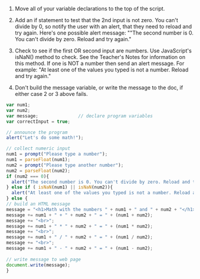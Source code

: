 
1. Move all of your variable declarations to the top of the script.

2. Add an if statement to test that the 2nd input is not zero. You can't divide by 0,
   so notify the user with an alert, that they need to reload and try again. 
   Here's one possible alert message:
   ""The second number is 0. You can't divide by zero. Reload and try again."
   
3. Check to see if the first OR second input are numbers.
   Use JavaScript's isNaN() method to check. See the
   Teacher's Notes for information on this method. If one is NOT a number
   then send an alert message. For example:
   "At least one of the values you typed is not a number. Reload and try again."
   
4. Don't build the message variable, or write the message to the doc, if
   either case 2 or 3 above fails. 

```js 
var num1;
var num2;
var message;               // declare program variables
var correctInput = true;

// announce the program
alert("Let's do some math!");

// collect numeric input
num1 = prompt("Please type a number");
num1 = parseFloat(num1);
num2 = prompt("Please type another number");
num2 = parseFloat(num2);
if (num2 === 0){
  alert("The second number is 0. You can't divide by zero. Reload and try again.");
} else if ( isNaN(num1) || isNaN(num2)){
  alert("At least one of the values you typed is not a number. Reload and try again.");
} else {
// build an HTML message
message = "<h1>Math with the numbers " + num1 + " and " + num2 + "</h1>";
message += num1 + " + " + num2 + " = " + (num1 + num2);
message += "<br>";
message += num1 + " * " + num2 + " = " + (num1 * num2);
message += "<br>";
message += num1 + " / " + num2 + " = " + (num1 / num2);
message += "<br>";
message += num1 + " - " + num2 + " = " + (num1 - num2);
  
// write message to web page
document.write(message);
}
```
